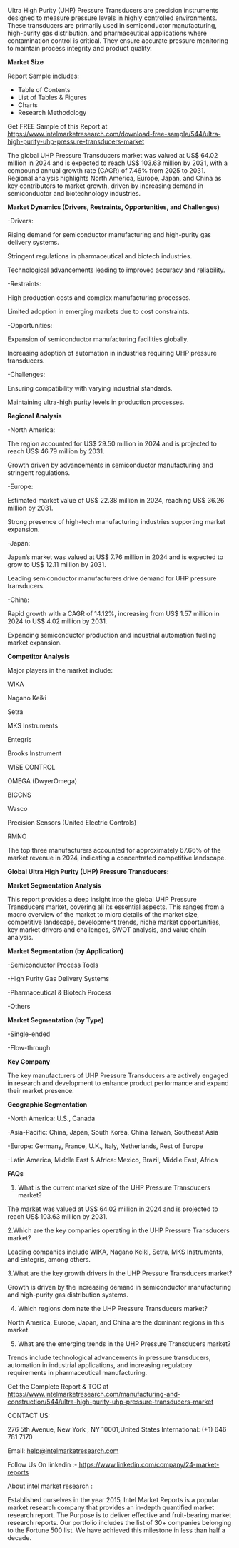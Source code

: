 Ultra High Purity (UHP) Pressure Transducers are precision instruments designed to measure pressure levels in highly controlled environments. These transducers are primarily used in semiconductor manufacturing, high-purity gas distribution, and pharmaceutical applications where contamination control is critical. They ensure accurate pressure monitoring to maintain process integrity and product quality.



**Market Size**



Report Sample includes:
- Table of Contents
- List of Tables & Figures
- Charts
- Research Methodology


Get FREE Sample of this Report at https://www.intelmarketresearch.com/download-free-sample/544/ultra-high-purity-uhp-pressure-transducers-market



The global UHP Pressure Transducers market was valued at US$ 64.02 million in 2024 and is expected to reach US$ 103.63 million by 2031, with a compound annual growth rate (CAGR) of 7.46% from 2025 to 2031. Regional analysis highlights North America, Europe, Japan, and China as key contributors to market growth, driven by increasing demand in semiconductor and biotechnology industries.





**Market Dynamics (Drivers, Restraints, Opportunities, and Challenges)**



-Drivers:



Rising demand for semiconductor manufacturing and high-purity gas delivery systems.

Stringent regulations in pharmaceutical and biotech industries.

Technological advancements leading to improved accuracy and reliability.





-Restraints:



High production costs and complex manufacturing processes.

Limited adoption in emerging markets due to cost constraints.





-Opportunities:



Expansion of semiconductor manufacturing facilities globally.

Increasing adoption of automation in industries requiring UHP pressure transducers.





-Challenges:



Ensuring compatibility with varying industrial standards.

Maintaining ultra-high purity levels in production processes.



**Regional Analysis**



-North America:



The region accounted for US$ 29.50 million in 2024 and is projected to reach US$ 46.79 million by 2031.

Growth driven by advancements in semiconductor manufacturing and stringent regulations.









-Europe:



Estimated market value of US$ 22.38 million in 2024, reaching US$ 36.26 million by 2031.

Strong presence of high-tech manufacturing industries supporting market expansion.





-Japan:



Japan’s market was valued at US$ 7.76 million in 2024 and is expected to grow to US$ 12.11 million by 2031.

Leading semiconductor manufacturers drive demand for UHP pressure transducers.





-China:



Rapid growth with a CAGR of 14.12%, increasing from US$ 1.57 million in 2024 to US$ 4.02 million by 2031.

Expanding semiconductor production and industrial automation fueling market expansion.





**Competitor Analysis**


Major players in the market include:



WIKA

Nagano Keiki

Setra

MKS Instruments

Entegris

Brooks Instrument

WISE CONTROL

OMEGA (DwyerOmega)

BICCNS

Wasco

Precision Sensors (United Electric Controls)

RMNO





The top three manufacturers accounted for approximately 67.66% of the market revenue in 2024, indicating a concentrated competitive landscape.





**Global Ultra High Purity (UHP) Pressure Transducers:**

**Market Segmentation Analysis**



This report provides a deep insight into the global UHP Pressure Transducers market, covering all its essential aspects. This ranges from a macro overview of the market to micro details of the market size, competitive landscape, development trends, niche market opportunities, key market drivers and challenges, SWOT analysis, and value chain analysis.





**Market Segmentation (by Application)**



-Semiconductor Process Tools

-High Purity Gas Delivery Systems

-Pharmaceutical & Biotech Process

-Others



**Market Segmentation (by Type)**



-Single-ended

-Flow-through



**Key Company**



The key manufacturers of UHP Pressure Transducers are actively engaged in research and development to enhance product performance and expand their market presence.



**Geographic Segmentation**



-North America: U.S., Canada

-Asia-Pacific: China, Japan, South Korea, China Taiwan, Southeast Asia

-Europe: Germany, France, U.K., Italy, Netherlands, Rest of Europe

-Latin America, Middle East & Africa: Mexico, Brazil, Middle East, Africa




**FAQs**



1. What is the current market size of the UHP Pressure Transducers market?



The market was valued at US$ 64.02 million in 2024 and is projected to reach US$ 103.63 million by 2031.





2.Which are the key companies operating in the UHP Pressure Transducers market?



Leading companies include WIKA, Nagano Keiki, Setra, MKS Instruments, and Entegris, among others.





3.What are the key growth drivers in the UHP Pressure Transducers market?



Growth is driven by the increasing demand in semiconductor manufacturing and high-purity gas distribution systems.





4. Which regions dominate the UHP Pressure Transducers market?



North America, Europe, Japan, and China are the dominant regions in this market.





5. What are the emerging trends in the UHP Pressure Transducers market?



Trends include technological advancements in pressure transducers, automation in industrial applications, and increasing regulatory requirements in pharmaceutical manufacturing.



Get the Complete Report & TOC at https://www.intelmarketresearch.com/manufacturing-and-construction/544/ultra-high-purity-uhp-pressure-transducers-market


CONTACT US:


276 5th Avenue, New York , NY 10001,United States
International: (+1) 646 781 7170


Email: help@intelmarketresearch.com

Follow Us On linkedin :- https://www.linkedin.com/company/24-market-reports



About intel market research :


Established ourselves in the year 2015, Intel Market Reports is a popular market research company that provides an in-depth quantified market research report. The Purpose is to deliver effective and fruit-bearing market research reports. Our portfolio includes the list of 30+ companies belonging to the Fortune 500 list. We have achieved this milestone in less than half a decade.

